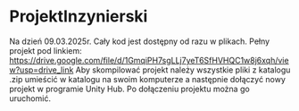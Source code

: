 # ProjektInzynierski

Na dzień 09.03.2025r. Cały kod jest dostępny od razu w plikach. Pełny projekt pod linkiem: https://drive.google.com/file/d/1GmqiPH7sgLLj7yeT6SfHVHQC1w8j6xqh/view?usp=drive_link
Aby skompilować projekt należy wszystkie pliki z katalogu .zip umieścić w katalogu na swoim komputerze a następnie dołączyć nowy projekt w programie Unity Hub.
Po dołączeniu projektu można go uruchomić.
